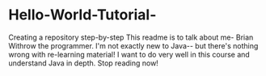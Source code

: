# Hello-World-Tutorial-
Creating a repository step-by-step
This readme is to talk about me- Brian Withrow the programmer.
I'm not exactly new to Java-- but there's nothing wrong with re-learning material!
I want to do very well in this course and understand Java in depth.
Stop reading now!
